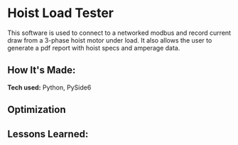 # Hoist Load Tester
This software is used to connect to a networked modbus and record current draw from a 3-phase hoist motor under load. It also allows the user to generate a pdf report with hoist specs and amperage data.

## How It's Made:

**Tech used:** Python, PySide6


## Optimization

## Lessons Learned:
